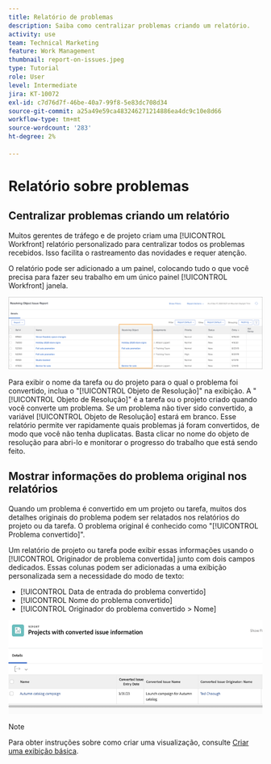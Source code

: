 ```yaml
---
title: Relatório de problemas
description: Saiba como centralizar problemas criando um relatório.
activity: use
team: Technical Marketing
feature: Work Management
thumbnail: report-on-issues.jpeg
type: Tutorial
role: User
level: Intermediate
jira: KT-10072
exl-id: c7d76d7f-46be-40a7-99f8-5e83dc708d34
source-git-commit: a25a49e59ca483246271214886ea4dc9c10e8d66
workflow-type: tm+mt
source-wordcount: '283'
ht-degree: 2%

---
```


# Relatório sobre problemas

## Centralizar problemas criando um relatório

Muitos gerentes de tráfego e de projeto criam uma [!UICONTROL Workfront] relatório personalizado para centralizar todos os problemas recebidos. Isso facilita o rastreamento das novidades e requer atenção.

O relatório pode ser adicionado a um painel, colocando tudo o que você precisa para fazer seu trabalho em um único painel [!UICONTROL Workfront] janela.

![Uma imagem do [!UICONTROL Objeto de Resolução] coluna de um relatório de problemas.](assets/18-resolving-object-report.png)

Para exibir o nome da tarefa ou do projeto para o qual o problema foi convertido, inclua o &quot;[!UICONTROL Objeto de Resolução]&quot; na exibição. A &quot;[!UICONTROL Objeto de Resolução]&quot; é a tarefa ou o projeto criado quando você converte um problema. Se um problema não tiver sido convertido, a variável [!UICONTROL Objeto de Resolução] estará em branco. Esse relatório permite ver rapidamente quais problemas já foram convertidos, de modo que você não tenha duplicatas. Basta clicar no nome do objeto de resolução para abri-lo e monitorar o progresso do trabalho que está sendo feito.

## Mostrar informações do problema original nos relatórios

Quando um problema é convertido em um projeto ou tarefa, muitos dos detalhes originais do problema podem ser relatados nos relatórios do projeto ou da tarefa. O problema original é conhecido como &quot;[!UICONTROL Problema convertido]&quot;.

Um relatório de projeto ou tarefa pode exibir essas informações usando o [!UICONTROL Originador de problema convertida] junto com dois campos dedicados. Essas colunas podem ser adicionadas a uma exibição personalizada sem a necessidade do modo de texto:

* [!UICONTROL Data de entrada do problema convertido]
* [!UICONTROL Nome do problema convertido]
* [!UICONTROL Originador do problema convertido > Nome]

![Uma imagem das informações do relatório de problemas.](assets/19-text-mode-reporting-for-issues.png)

>[!NOTE]
>
>Para obter instruções sobre como criar uma visualização, consulte [Criar uma exibição básica](https://experienceleague.adobe.com/docs/workfront-learn/tutorials-workfront/reporting/basic-reporting/create-a-basic-view.html?lang=en).

